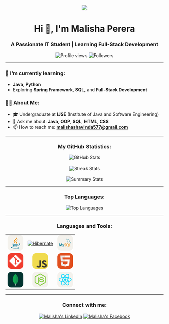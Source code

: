 <p align="center">
  <img src="https://media.giphy.com/media/qgQUggAC3Pfv687qPC/giphy.gif" width="300">
</p>

<h1 align="center">Hi 👋, I'm Malisha Perera</h1>
<h3 align="center">A Passionate IT Student | Learning Full-Stack Development</h3>

<p align="center">
  <img src="https://komarev.com/ghpvc/?username=malishaperera&label=Profile%20views&color=0e75b6&style=flat" alt="Profile views" />
  <img src="https://img.shields.io/github/followers/malishaperera?label=Followers" alt="Followers" />
</p>

---

### 🌱 I’m currently learning:
- **Java**, **Python**
- Exploring **Spring Framework**, **SQL**, and **Full-Stack Development**

### 🧑‍🎓 About Me:
- 🎓 Undergraduate at **IJSE** (Institute of Java and Software Engineering)
- 💬 Ask me about: **Java**, **OOP**, **SQL**, **HTML**, **CSS**
- 📫 How to reach me: **malishashavinda577@gmail.com**

---

<h3 align="center">My GitHub Statistics:</h3>

<p align="center">
  <img src="https://github-readme-stats.vercel.app/api?username=malishaperera&theme=dark&show_icons=true&count_private=true" alt="GitHub Stats" />
  <br></br>
  <img title="🔥 Streak Stats" src="https://github-readme-streak-stats.herokuapp.com/?user=malishaperera&theme=dark&hide_border=false" alt="Streak Stats" />
  <br></br>
  <img src="https://github-profile-summary-cards.vercel.app/api/cards/profile-details?username=malishaperera&theme=dark" alt="Summary Stats" />
</p>

---

<h3 align="center">Top Languages:</h3>

<p align="center">
  <img src="https://github-readme-stats.vercel.app/api/top-langs/?username=malishaperera&theme=dark&hide_border=false&langs_count=10" alt="Top Languages" />
</p>

---

<h3 align="center">Languages and Tools:</h3>

<table align="center">
  <tr>
    <td align="center"><a href="https://www.java.com" target="_blank"> <img src="https://github.com/tandpfun/skill-icons/blob/main/icons/Java-Light.svg" alt="Java" width="50" height="50"/> </a></td>
    <td align="center"><a href="https://hibernate.org/" target="_blank"> <img src="https://www.vectorlogo.zone/logos/hibernate/hibernate-icon.svg" alt="Hibernate" width="50" height="50"/> </a></td>
    <td align="center"><a href="https://www.mysql.com/" target="_blank"> <img src="https://github.com/tandpfun/skill-icons/blob/main/icons/MySQL-Light.svg" alt="MySQL" width="50" height="50"/> </a></td>
  </tr>
  <tr>
    <td align="center"><a href="https://git-scm.com/" target="_blank"> <img src="https://github.com/tandpfun/skill-icons/blob/main/icons/Git.svg" alt="Git" width="50" height="50"/> </a></td>
    <td align="center"><a href="https://developer.mozilla.org/en-US/docs/Web/JavaScript" target="_blank"> <img src="https://github.com/tandpfun/skill-icons/blob/main/icons/JavaScript.svg" alt="JavaScript" width="50" height="50"/> </a></td>
    <td align="center"><a href="https://www.w3.org/html/" target="_blank"> <img src="https://github.com/tandpfun/skill-icons/blob/main/icons/HTML.svg" alt="HTML" width="50" height="50"/> </a></td>
  </tr>
  <tr>
    <td align="center"><a href="https://www.mongodb.com/" target="_blank"> <img src="https://github.com/tandpfun/skill-icons/blob/main/icons/MongoDB.svg" alt="MongoDB" width="50" height="50"/> </a></td>
    <td align="center"><a href="https://nodejs.org" target="_blank"> <img src="https://github.com/tandpfun/skill-icons/blob/main/icons/NodeJS-Light.svg" alt="NodeJS" width="50" height="50"/> </a></td>
    <td align="center"><a href="https://reactjs.org/" target="_blank"> <img src="https://github.com/tandpfun/skill-icons/blob/main/icons/React-Light.svg" alt="React" width="50" height="50"/> </a></td>
  </tr>
</table>

---

<h3 align="center">Connect with me:</h3>
<p align="center">
  <a href="https://www.linkedin.com/in/malisha-perera" target="_blank">
    <img align="center" src="https://cdn.jsdelivr.net/npm/simple-icons@v3/icons/linkedin.svg" alt="Malisha's LinkedIn" height="50" width="50" />
  </a>
  <a href="https://fb.com/MalishaShavinda" target="_blank">
    <img align="center" src="https://cdn.jsdelivr.net/npm/simple-icons@v3/icons/facebook.svg" alt="Malisha's Facebook" height="50" width="50" />
  </a>
</p>
